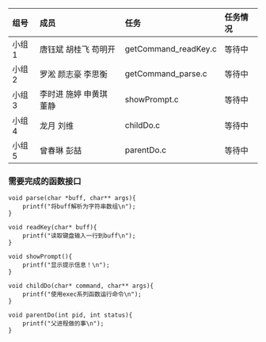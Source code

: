 | 组号  | 成员                    | 任务   | 任务情况 |
| :---- | :---------------------- | :----- | :------- |
| 小组1 | 唐钰斌 胡桂飞 苟明开    | getCommand_readKey.c | 等待中   |
| 小组2 | 罗淞 颜志豪 李思衡      | getCommand_parse.c | 等待中   |
| 小组3 | 李时进 施婷 申黄琪 董静 | showPrompt.c | 等待中   |
| 小组4 | 龙月 刘维               | childDo.c | 等待中   |
| 小组5 | 曾春琳 彭喆             | parentDo.c | 等待中   |


### 需要完成的函数接口

```
void parse(char *buff, char** args){
    printf("将buff解析为字符串数组\n");
}

void readKey(char* buff){
    printf("读取键盘输入一行到buff\n");
}

void showPrompt(){
    printf("显示提示信息！\n");
}

void childDo(char* command, char** args){
    printf("使用exec系列函数运行命令\n");
}

void parentDo(int pid, int status){
    printf("父进程做的事\n");
}


```
